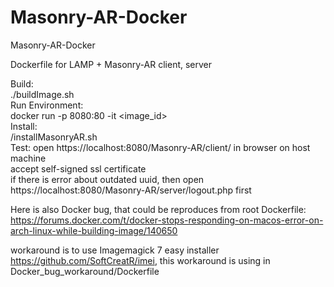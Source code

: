 # Masonry-AR-Docker
Masonry-AR-Docker

Dockerfile for LAMP + Masonry-AR client, server  

Build:  
./buildImage.sh  
Run Environment:  
docker run -p 8080:80 -it  <image_id>  
Install:  
/installMasonryAR.sh  
Test: 
open https://localhost:8080/Masonry-AR/client/ in browser on host machine  
accept self-signed ssl certificate  
if there is error about outdated uuid, then open https://localhost:8080/Masonry-AR/server/logout.php first

Here is also Docker bug, that could be reproduces from root Dockerfile:  
https://forums.docker.com/t/docker-stops-responding-on-macos-error-on-arch-linux-while-building-image/140650  

workaround is to use Imagemagick 7 easy installer https://github.com/SoftCreatR/imei, this workaround is using in Docker_bug_workaround/Dockerfile